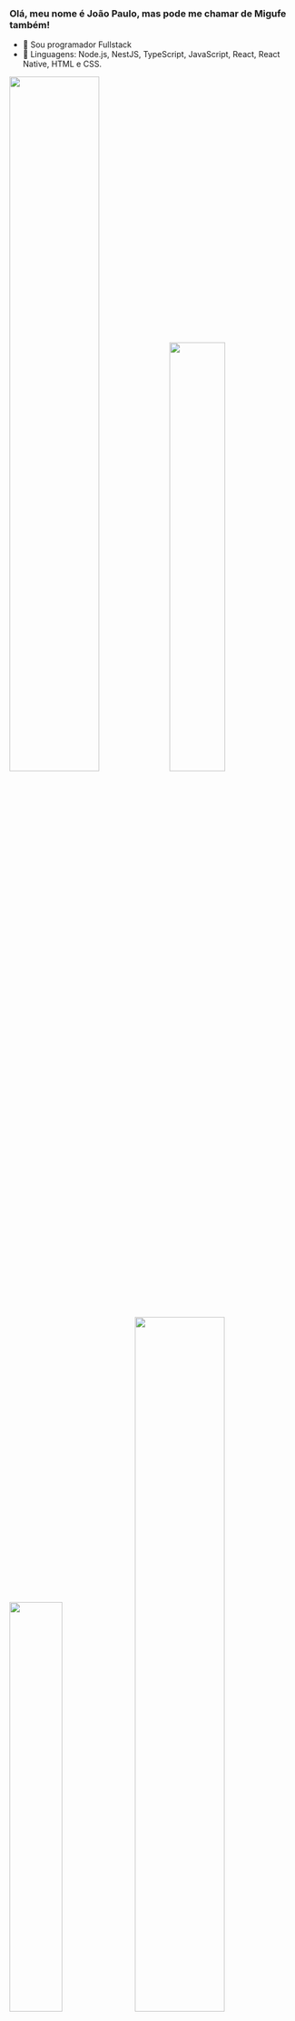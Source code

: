 ### Olá, meu nome é João Paulo, mas pode me chamar de Migufe também!

- 🔭 Sou programador Fullstack
- 🌱 Linguagens: Node.js, NestJS, TypeScript, JavaScript, React, React Native, HTML e CSS.

<p align="left">
<img width="56%" src="https://github-readme-stats.vercel.app/api?username=DevJpFarias&hide=contribs,prs&count_private=true&include_all_commits=true&show_icons=true&theme=dracula&icon_color=DAD3AF&hide_border=true&border_radius=15&bg_color=0d1117"/><img width="44%" src="http://github-readme-streak-stats.herokuapp.com?user=DevJpFarias&theme=dracula&hide_border=true&date_format=M%20j%5B%2C%20Y%5D&background=0D1117&sideNums=FFF"/>
<img width="43%" src="https://github-readme-stats.vercel.app/api/top-langs?username=DevJpFarias&count_private=true&include_all_commits=true&hide=c%23&langs_count=6&show_icons=true&theme=dracula&icon_color=DAD3AF&layout=compact&hide_border=true&border_radius=15&bg_color=0d1117"/>
<img width="56%" src="https://github-readme-activity-graph.cyclic.app/graph?username=DevJpFarias&bg_color=0f1116&color=7fd6f9&line=ff6d95&point=ffffff&area=true&hide_border=true)](https://github.com/ashutosh00710/github-readme-activity-graph"/></a>
</p>

## about.me
<p align="justify">
Meu nome é João Paulo Farias, tenho 20 anos e sou Desenvolvedor Fullstack Junior. Tenho experiência participando de dois projetos como Desenvolvedor Backend utilizando NodeJS, NestJS, TypeScript e JavaScript. Estou aprendendo Desenvolvimento Frontend com HTML, CSS, JS, ReactJS e React Native.
</p>

## techs && skills

![Java](https://img.shields.io/badge/java-%23ED8B00.svg?style=for-the-badge&logo=openjdk&logoColor=white)
![Spring](https://img.shields.io/badge/spring-%236DB33F.svg?style=for-the-badge&logo=spring&logoColor=white)
![Postgres](https://img.shields.io/badge/postgres-%23316192.svg?style=for-the-badge&logo=postgresql&logoColor=white)
![JWT](https://img.shields.io/badge/JWT-black?style=for-the-badge&logo=JSON%20web%20tokens)

<p align="justify">
 <img alt="Typescript" src="https://img.shields.io/badge/typescript-%230d1117.svg?style=for-the-badge&logo=typescript"/>
 <!-- <img alt="Next.js" src="https://img.shields.io/badge/Next-%230d1117?style=for-the-badge&logo=next.js"/> -->
 <img alt="React.js" src="https://img.shields.io/badge/react-%230d1117.svg?style=for-the-badge&logo=react"/>
 <!-- <img alt="SASS" src="https://img.shields.io/badge/sass-%230d1117.svg?style=for-the-badge&logo=sass"/>
 <!-- <img alt="Material UI" src="https://img.shields.io/badge/mui-%230d1117.svg?style=for-the-badge&logo=mui"/> -->
 <!-- <img alt="Tailwind CSS" src="https://img.shields.io/badge/tailwindcss-%230d1117?style=for-the-badge&logo=tailwindcss"/> -->
 <img alt="Javascript" src="https://img.shields.io/badge/javascript-%230d1117.svg?style=for-the-badge&logo=javascript"/>
 <img alt="HTML" src="https://img.shields.io/badge/html5-%230d1117.svg?style=for-the-badge&logo=html5"/>
 <img alt="CSS" src="https://img.shields.io/badge/css3-%230d1117.svg?style=for-the-badge&logo=css3&logoColor=1572B6"/>
 <!-- <img alt="Vue.js" src="https://img.shields.io/badge/vuejs-%230d1117.svg?style=for-the-badge&logo=vuedotjs"/> -->
 <img alt="Vite" src="https://img.shields.io/badge/vite-%230d1117.svg?style=for-the-badge&logo=vite&logoColor=%23646CFF"/> 
 <!-- <img alt="Nuxt" src="https://img.shields.io/badge/nuxt-%230d1117.svg?style=for-the-badge&logo=nuxtdotjs"/> -->
 <!-- <img alt="Bootstrap CSS" src="https://img.shields.io/badge/bootstrap-%230d1117?style=for-the-badge&logo=bootstrap"/> -->
 <!-- <img alt="Bulma" src="https://img.shields.io/badge/bulma-%230d1117?style=for-the-badge&logo=bulma"/> -->
 <!-- <img alt="Blazor" src="https://img.shields.io/badge/blazor-%230d1117.svg?style=for-the-badge&logo=blazor&logoColor=5b2d8f"/> -->
 <!-- <img alt="C#" src="https://img.shields.io/badge/C%23-%230d1117?style=for-the-badge&logo=c-sharp"/> -->
 <!-- <img alt="Unity" src="https://img.shields.io/badge/unity-%230d1117.svg?style=for-the-badge&logo=unity"/> -->
 <!-- <img alt="Vercel" src="https://img.shields.io/badge/vercel-%230d1117.svg?style=for-the-badge&logo=vercel"/> -->
</p>
 
## social && contact
<p align="justify">
 <a href="https://www.linkedin.com/in/joao-paulo-farias/"><img src="https://img.shields.io/badge/linkedin-%230d1117.svg?style=for-the-badge&logo=linkedin&logoColor=0077B5"/></a>
 <a href="https://www.instagram.com/joaopaulo.migufe/"><img src="https://img.shields.io/badge/joaopaulo.migufe-%230d1117.svg?style=for-the-badge&logo=Instagram&logoColor=#E4405F"/></a>
</p>
 
</div>

